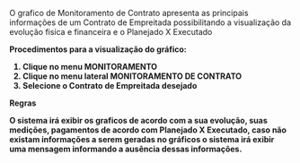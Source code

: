 O grafico de Monitoramento de Contrato apresenta as principais informações de um
Contrato de Empreitada possibilitando a visualização da evolução fisíca e financeira 
e o Planejado X Executado

<b>Procedimentos para a visualização do gráfico:<b>

1. Clique no menu MONITORAMENTO
2. Clique no menu lateral MONITORAMENTO DE CONTRATO
3. Selecione o Contrato de Empreitada desejado


<b>Regras<b>

O sistema irá exibir os graficos de acordo com a sua evolução, suas medições, 
pagamentos de acordo com Planejado X Executado, caso não existam informações a 
serem geradas no gráficos o sistema irá exibir uma mensagem informando a ausência
dessas informações.